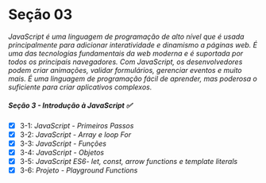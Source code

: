# Seção 03

_JavaScript é uma linguagem de programação de alto nível que é usada principalmente para adicionar interatividade e dinamismo a páginas web. É uma das tecnologias fundamentais da web moderna e é suportada por todos os principais navegadores. Com JavaScript, os desenvolvedores podem criar animações, validar formulários, gerenciar eventos e muito mais. É uma linguagem de programação fácil de aprender, mas poderosa o suficiente para criar aplicativos complexos._

##### Seção 3 - Introdução à JavaScript ✅

- [X] 3-1: _JavaScript - Primeiros Passos_
- [X] 3-2: _JavaScript - Array e loop For_
- [X] 3-3: _JavaScript - Funções_
- [X] 3-4: _JavaScript - Objetos_
- [X] 3-5: _JavaScript ES6- let, const, arrow functions e template literals_
- [X] 3-6: _Projeto - Playground Functions_
